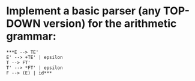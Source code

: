 # Implement a basic parser (any TOP-DOWN version) for the arithmetic grammar: 
```
***E --> TE' 
E' --> +TE' | epsilon
T --> FT'
T' --> *FT' | epsilon
F --> (E) | id***
```
